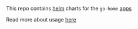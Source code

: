 This repo contains [helm](https://helm.sh) charts for the `go-home` [apps](https://go-home.io/apps/)

Read more about usage [here](https://go-home.io/docs/ecosystem/apps/)
